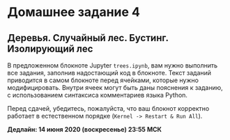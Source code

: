 # Домашнее задание 4
## Деревья. Случайный лес. Бустинг. Изолирующий лес

В предложенном блокноте Jupyter `trees.ipynb`, вам нужно выполнить все задания, заполнив надостающий код в блокноте.
Текст заданий приводится в самом блокноте перед ячейками, которые нужно модифицировать.
Внутри ячеек могут быть даны пояснения к заданию, с использованием синтаксиса комментариев языка Python.

Перед сдачей, убедитесь, пожалуйста, что ваш блокнот корректно работает в естественном порядке (`Kernel -> Restart & Run All`).

**Дедлайн: 14 июня 2020 (воскресенье) 23:55 МСК**
